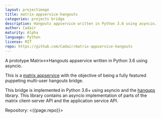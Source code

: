 ```yaml
---
layout: projectimage
title: matrix-appservice-hangouts
categories: projects bridge
description: Hangouts appservice written in Python 3.6 using asyncio.
author: Cadair
maturity: Alpha
language: Python
license: MIT
repo: https://github.com/Cadair/matrix-appservice-hangouts
---
```


A prototype Matrix<->Hangouts appservice written in Python 3.6 using asyncio.

This is a [matrix appservice](https://matrix.org/docs/guides/application_services.html)
with the objective of being a fully featured puppeting multi-user hangouts bridge.

This bridge is implemented in Python 3.6+ using asyncio and the
[hangups](https://github.com/tdryer/hangups) library. This library contains an
asyncio implementation of parts of the matrix client-server API and the
application service API.

Repository: <{{page.repo}}>
